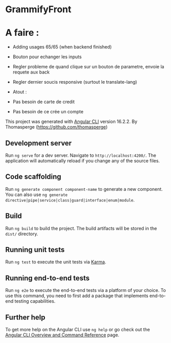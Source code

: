 # GrammifyFront
# A faire :

- Adding usages 65/65 (when backend finished)
- Bouton pour echanger les inputs
- Regler probleme de quand clique sur un bouton de parametre, envoie la requete aux back
- Regler dernier soucis responsive (surtout le translate-lang)

- Atout : 
- Pas besoin de carte de credit
- Pas besoin de ce crée un compte

This project was generated with [Angular CLI](https://github.com/angular/angular-cli) version 16.2.2.
By Thomasperge (https://github.com/thomasperge)

## Development server

Run `ng serve` for a dev server. Navigate to `http://localhost:4200/`. The application will automatically reload if you change any of the source files.

## Code scaffolding

Run `ng generate component component-name` to generate a new component. You can also use `ng generate directive|pipe|service|class|guard|interface|enum|module`.

## Build

Run `ng build` to build the project. The build artifacts will be stored in the `dist/` directory.

## Running unit tests

Run `ng test` to execute the unit tests via [Karma](https://karma-runner.github.io).

## Running end-to-end tests

Run `ng e2e` to execute the end-to-end tests via a platform of your choice. To use this command, you need to first add a package that implements end-to-end testing capabilities.

## Further help

To get more help on the Angular CLI use `ng help` or go check out the [Angular CLI Overview and Command Reference](https://angular.io/cli) page.
